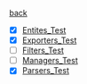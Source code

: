 [back](../Planum.md)

- [x] [Entites_Test](./Entities_Test/Entities_Test.md)
- [x] [Exporters_Test](./Exporters_Test/Exporters_Test.md)
- [ ] [Filters_Test](./Filters_Test/Filters_Test.md)
- [ ] [Managers_Test](./Managers_Test/Managers_Test.md)
- [x] [Parsers_Test](./Parsers_Test/Parsers_Test.md)
